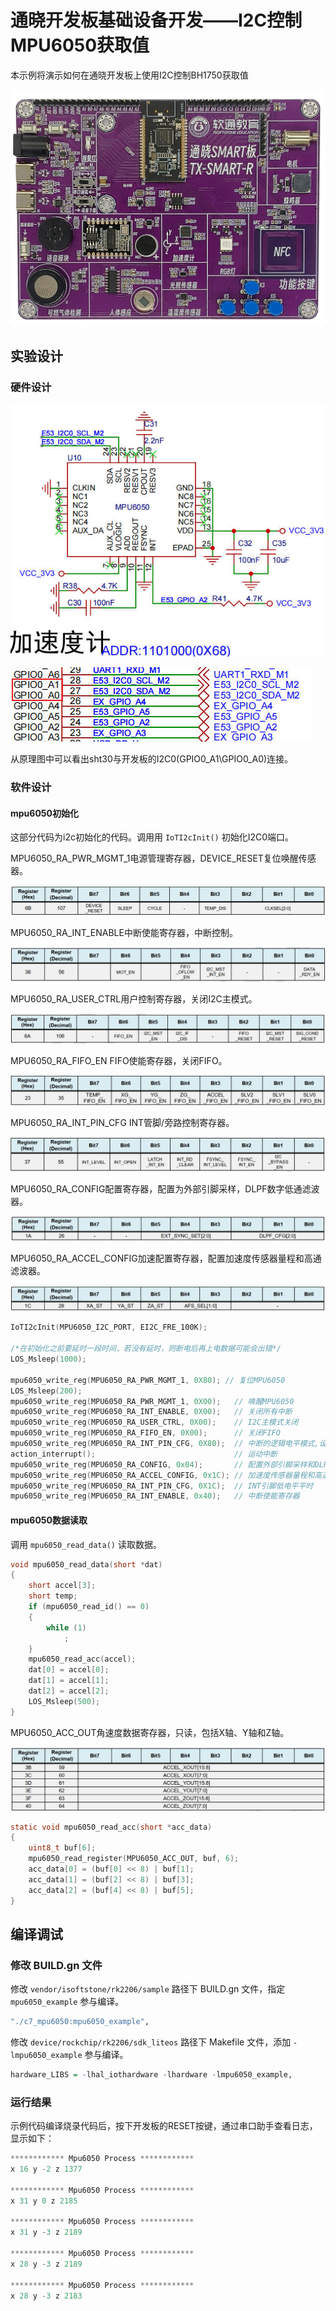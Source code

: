 # 通晓开发板基础设备开发——I2C控制MPU6050获取值

本示例将演示如何在通晓开发板上使用I2C控制BH1750获取值

![通晓开发板](/vendor/isoftstone/rk2206/docs/figures/tx_smart_r-rk2206.jpg)

## 实验设计

### 硬件设计

![mpu6050原理图](/vendor/isoftstone/rk2206/docs/figures/mpu6050/mpu6050原理图.jpg)

![mpu6050与开发板连接](/vendor/isoftstone/rk2206/docs/figures/mpu6050/mpu6050与开发板连接.jpg)

从原理图中可以看出sht30与开发板的I2C0(GPIO0_A1\GPIO0_A0)连接。

### 软件设计

#### mpu6050初始化

这部分代码为i2c初始化的代码。调用用 `IoTI2cInit()` 初始化I2C0端口。

MPU6050_RA_PWR_MGMT_1电源管理寄存器，DEVICE_RESET复位唤醒传感器。

![MPU6050_RA_PWR_MGMT_1](/vendor/isoftstone/rk2206/docs/figures/mpu6050/MPU6050_RA_PWR_MGMT_1.png)

MPU6050_RA_INT_ENABLE中断使能寄存器，中断控制。

![MPU6050_RA_INT_ENABLE](/vendor/isoftstone/rk2206/docs/figures/mpu6050/MPU6050_RA_INT_ENABLE.png)

MPU6050_RA_USER_CTRL用户控制寄存器，关闭I2C主模式。

![MPU6050_RA_USER_CTRL](/vendor/isoftstone/rk2206/docs/figures/mpu6050/MPU6050_RA_USER_CTRL.png)

MPU6050_RA_FIFO_EN FIFO使能寄存器，关闭FIFO。

![MPU6050_RA_FIFO_EN](/vendor/isoftstone/rk2206/docs/figures/mpu6050/MPU6050_RA_FIFO_EN.png)

MPU6050_RA_INT_PIN_CFG INT管脚/旁路控制寄存器。

![MPU6050_RA_INT_PIN_CFG](/vendor/isoftstone/rk2206/docs/figures/mpu6050/MPU6050_RA_INT_PIN_CFG.png)

MPU6050_RA_CONFIG配置寄存器，配置为外部引脚采样，DLPF数字低通滤波器。

![MPU6050_RA_CONFIG](/vendor/isoftstone/rk2206/docs/figures/mpu6050/MPU6050_RA_CONFIG.png)

MPU6050_RA_ACCEL_CONFIG加速配置寄存器，配置加速度传感器量程和高通滤波器。

![MPU6050_RA_ACCEL_CONFIG](/vendor/isoftstone/rk2206/docs/figures/mpu6050/MPU6050_RA_ACCEL_CONFIG.png)

```c
IoTI2cInit(MPU6050_I2C_PORT, EI2C_FRE_100K);

/*在初始化之前要延时一段时间，若没有延时，则断电后再上电数据可能会出错*/
LOS_Msleep(1000);

mpu6050_write_reg(MPU6050_RA_PWR_MGMT_1, 0X80); // 复位MPU6050
LOS_Msleep(200);
mpu6050_write_reg(MPU6050_RA_PWR_MGMT_1, 0X00);   // 唤醒MPU6050
mpu6050_write_reg(MPU6050_RA_INT_ENABLE, 0X00);   // 关闭所有中断
mpu6050_write_reg(MPU6050_RA_USER_CTRL, 0X00);    // I2C主模式关闭
mpu6050_write_reg(MPU6050_RA_FIFO_EN, 0X00);      // 关闭FIFO
mpu6050_write_reg(MPU6050_RA_INT_PIN_CFG, 0X80);  // 中断的逻辑电平模式,设置为0，中断信号为高电；设置为1，中断信号为低电平时。
action_interrupt();                               // 运动中断
mpu6050_write_reg(MPU6050_RA_CONFIG, 0x04);       // 配置外部引脚采样和DLPF数字低通滤波器
mpu6050_write_reg(MPU6050_RA_ACCEL_CONFIG, 0x1C); // 加速度传感器量程和高通滤波器配置
mpu6050_write_reg(MPU6050_RA_INT_PIN_CFG, 0X1C);  // INT引脚低电平平时
mpu6050_write_reg(MPU6050_RA_INT_ENABLE, 0x40);   // 中断使能寄存器
```

#### mpu6050数据读取

调用 `mpu6050_read_data()` 读取数据。

```c
void mpu6050_read_data(short *dat)
{
    short accel[3];
    short temp;
    if (mpu6050_read_id() == 0)
    {
        while (1)
            ;
    }
    mpu6050_read_acc(accel);
    dat[0] = accel[0];
    dat[1] = accel[1];
    dat[2] = accel[2];
    LOS_Msleep(500);
}
```

MPU6050_ACC_OUT角速度数据寄存器，只读，包括X轴、Y轴和Z轴。

![MPU6050_ACC_OUT](/vendor/isoftstone/rk2206/docs/figures/mpu6050/MPU6050_ACC_OUT.png)

```c
static void mpu6050_read_acc(short *acc_data)
{
    uint8_t buf[6];
    mpu6050_read_register(MPU6050_ACC_OUT, buf, 6);
    acc_data[0] = (buf[0] << 8) | buf[1];
    acc_data[1] = (buf[2] << 8) | buf[3];
    acc_data[2] = (buf[4] << 8) | buf[5];
}
```

## 编译调试

### 修改 BUILD.gn 文件

修改 `vendor/isoftstone/rk2206/sample` 路径下 BUILD.gn 文件，指定 `mpu6050_example` 参与编译。

```r
"./c7_mpu6050:mpu6050_example",
```

修改 `device/rockchip/rk2206/sdk_liteos` 路径下 Makefile 文件，添加 `-lmpu6050_example` 参与编译。

```r
hardware_LIBS = -lhal_iothardware -lhardware -lmpu6050_example,
```

### 运行结果

示例代码编译烧录代码后，按下开发板的RESET按键，通过串口助手查看日志，显示如下：

```c
************ Mpu6050 Process ************
x 16 y -2 z 1377

************ Mpu6050 Process ************
x 31 y 0 z 2185

************ Mpu6050 Process ************
x 31 y -3 z 2189

************ Mpu6050 Process ************
x 28 y -3 z 2189

************ Mpu6050 Process ************
x 28 y -3 z 2183


```
